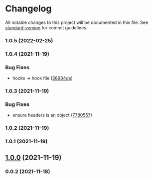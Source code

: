 # Changelog

All notable changes to this project will be documented in this file. See [standard-version](https://github.com/conventional-changelog/standard-version) for commit guidelines.

### 1.0.5 (2022-02-25)

### 1.0.4 (2021-11-19)


### Bug Fixes

* hooks → hook file ([38934de](https://github.com/Kikobeats/https-tls/commit/38934de9bf8fa574431c3d3a59c468ccc89b5c3f))

### 1.0.3 (2021-11-19)


### Bug Fixes

* ensure headers is an object ([7780557](https://github.com/Kikobeats/https-tls/commit/7780557d9d9b5e25a567418454f4d0526661129d))

### 1.0.2 (2021-11-19)

### 1.0.1 (2021-11-19)

## [1.0.0](https://github.com/Kikobeats/https-tls/compare/v0.0.2...v1.0.0) (2021-11-19)

### 0.0.2 (2021-11-18)

